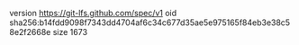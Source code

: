 version https://git-lfs.github.com/spec/v1
oid sha256:b14fdd9098f7343dd4704af6c34c677d35ae5e975165f84eb3e38c58e2f2668e
size 1673
